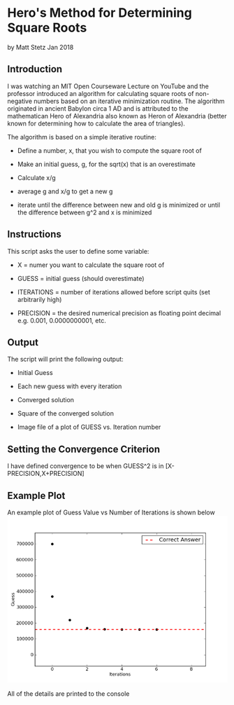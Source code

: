 # Hero's Method for Determining Square Roots

by Matt Stetz
Jan 2018

## Introduction

I was watching an MIT Open Courseware Lecture on YouTube and the professor introduced an algorithm for calculating square roots of non-negative numbers based on an iterative minimization routine. The algorithm originated in ancient Babylon circa 1 AD and is attributed to the mathematican Hero of Alexandria also known as Heron of Alexandria (better known for determining how to calculate the area of triangles).

The algorithm is based on a simple iterative routine:

* Define a number, x, that you wish to compute the square root of

* Make an initial guess, g, for the sqrt(x) that is an overestimate

* Calculate x/g

* average g and x/g to get a new g

* iterate until the difference between new and old g is minimized or until the difference between g^2 and x is minimized  

## Instructions

This script asks the user to define some variable:

* X = numer you want to calculate the square root of

* GUESS = initial guess (should overestimate)

* ITERATIONS = number of iterations allowed before script quits (set arbitrarily high)

* PRECISION = the desired numerical precision as floating point decimal e.g. 0.001, 0.0000000001, etc.

## Output

The script will print the following output:

* Initial Guess

* Each new guess with every iteration

* Converged solution

* Square of the converged solution

* Image file of a plot of GUESS vs. Iteration number 

## Setting the Convergence Criterion

I have defined convergence to be when GUESS^2 is in [X-PRECISION,X+PRECISION]

## Example Plot
An example plot of Guess Value vs Number of Iterations is shown below
![](./example_plot.png)

All of the details are printed to the console

